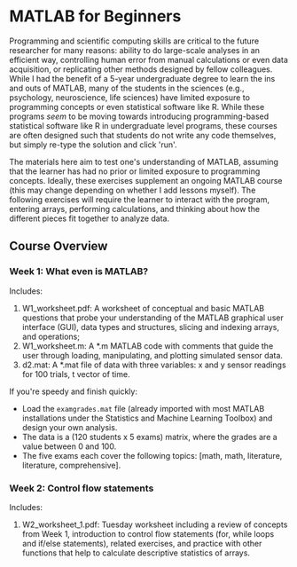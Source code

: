 # MATLAB for Beginners
Programming and scientific computing skills are critical to the future researcher for many reasons: ability to do large-scale analyses in an efficient way, controlling human error from manual calculations or even data acquisition, or replicating other methods designed by fellow colleagues. While I had the benefit of a 5-year undergraduate degree to learn the ins and outs of MATLAB, many of the students in the sciences (e.g., psychology, neuroscience, life sciences) have limited exposure to programming concepts or even statistical software like R. While these programs _seem_ to be moving towards introducing programming-based statistical software like R in undergraduate level programs, these courses are often designed such that students do not write any code themselves, but simply re-type the solution and click 'run'. 

The materials here aim to test one's understanding of MATLAB, assuming that the learner has had no prior or limited exposure to programming concepts. Ideally, these exercises supplement an ongoing MATLAB course (this may change depending on whether I add lessons myself). The following exercises will require the learner to interact with the program, entering arrays, performing calculations, and thinking about how the different pieces fit together to analyze data.

## Course Overview

### Week 1: What even is MATLAB?

Includes: 
1. W1_worksheet.pdf: A worksheet of conceptual and basic MATLAB questions that probe your understanding of the MATLAB graphical user interface (GUI), data types and structures, slicing and indexing arrays, and operations;
2. W1_worksheet.m: A \*.m MATLAB code with comments that guide the user through loading, manipulating, and plotting simulated sensor data. 
3. d2.mat: A \*.mat file of data with three variables: x and y sensor readings for 100 trials, t vector of time. 

If you're speedy and finish quickly: 
- Load the `examgrades.mat` file (already imported with most MATLAB installations under the Statistics and Machine Learning Toolbox) and design your own analysis.
- The data is a (120 students x 5 exams) matrix, where the grades are a value between 0 and 100. 
- The five exams each cover the following topics: [math, math, literature, literature, comprehensive].

### Week 2: Control flow statements

Includes:

1. W2_worksheet_1.pdf: Tuesday worksheet including a review of concepts from Week 1, introduction to control flow statements (for, while loops and if/else statements), related exercises, and practice with other functions that help to calculate descriptive statistics of arrays. 
